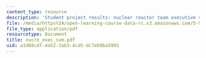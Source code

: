 ```yaml
---
content_type: resource
description: 'Student project results: nuclear reactor team executive summary.'
file: /media/https%3A/open-learning-course-data-rc.s3.amazonaws.com/5-92-energy-environment-and-society-spring-2007/a1d88cdf4a523ab34cd5dc7eb9ba5993_nucre_exec_sum.pdf
file_type: application/pdf
resourcetype: Document
title: nucre_exec_sum.pdf
uid: a1d88cdf-4a52-3ab3-4cd5-dc7eb9ba5993
---
```

